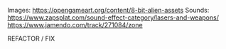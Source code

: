 Images: 
https://opengameart.org/content/8-bit-alien-assets
Sounds: 
https://www.zapsplat.com/sound-effect-category/lasers-and-weapons/
https://www.jamendo.com/track/271084/zone

REFACTOR / FIX
 
